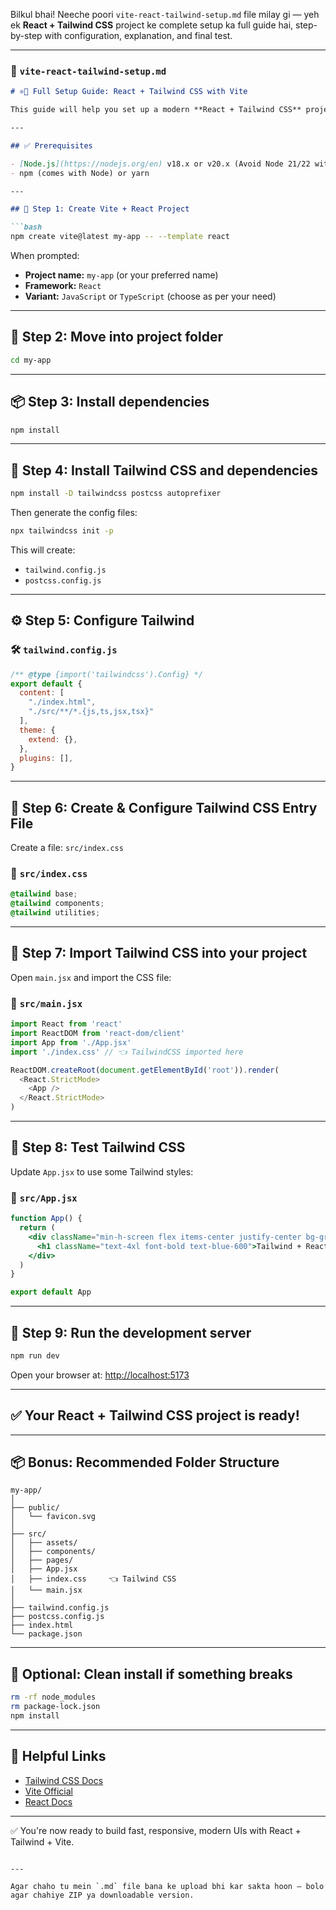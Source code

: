 Bilkul bhai! Neeche poori `vite-react-tailwind-setup.md` file milay gi — yeh ek **React + Tailwind CSS** project ke complete setup ka full guide hai, step-by-step with configuration, explanation, and final test.

---

### 📄 `vite-react-tailwind-setup.md`

````md
# ⚛️🎨 Full Setup Guide: React + Tailwind CSS with Vite

This guide will help you set up a modern **React + Tailwind CSS** project using **Vite**. It includes everything from scratch, config files, styling, and starting the dev server.

---

## ✅ Prerequisites

- [Node.js](https://nodejs.org/en) v18.x or v20.x (Avoid Node 21/22 with Vite v7)
- npm (comes with Node) or yarn

---

## 📁 Step 1: Create Vite + React Project

```bash
npm create vite@latest my-app -- --template react
````

When prompted:

* **Project name:** `my-app` (or your preferred name)
* **Framework:** `React`
* **Variant:** `JavaScript` or `TypeScript` (choose as per your need)

---

## 📁 Step 2: Move into project folder

```bash
cd my-app
```

---

## 📦 Step 3: Install dependencies

```bash
npm install
```

---

## 🎨 Step 4: Install Tailwind CSS and dependencies

```bash
npm install -D tailwindcss postcss autoprefixer
```

Then generate the config files:

```bash
npx tailwindcss init -p
```

This will create:

* `tailwind.config.js`
* `postcss.config.js`

---

## ⚙️ Step 5: Configure Tailwind

### 🛠️ `tailwind.config.js`

```js
/** @type {import('tailwindcss').Config} */
export default {
  content: [
    "./index.html",
    "./src/**/*.{js,ts,jsx,tsx}"
  ],
  theme: {
    extend: {},
  },
  plugins: [],
}
```

---

## 🎨 Step 6: Create & Configure Tailwind CSS Entry File

Create a file: `src/index.css`

### 📄 `src/index.css`

```css
@tailwind base;
@tailwind components;
@tailwind utilities;
```

---

## 🔌 Step 7: Import Tailwind CSS into your project

Open `main.jsx` and import the CSS file:

### 📄 `src/main.jsx`

```js
import React from 'react'
import ReactDOM from 'react-dom/client'
import App from './App.jsx'
import './index.css' // 👈 TailwindCSS imported here

ReactDOM.createRoot(document.getElementById('root')).render(
  <React.StrictMode>
    <App />
  </React.StrictMode>
)
```

---

## 🧪 Step 8: Test Tailwind CSS

Update `App.jsx` to use some Tailwind styles:

### 📄 `src/App.jsx`

```jsx
function App() {
  return (
    <div className="min-h-screen flex items-center justify-center bg-gray-100">
      <h1 className="text-4xl font-bold text-blue-600">Tailwind + React + Vite 🚀</h1>
    </div>
  )
}

export default App
```

---

## 🚀 Step 9: Run the development server

```bash
npm run dev
```

Open your browser at: [http://localhost:5173](http://localhost:5173)

---

## ✅ Your React + Tailwind CSS project is ready!

---

## 📦 Bonus: Recommended Folder Structure

```
my-app/
│
├── public/
│   └── favicon.svg
│
├── src/
│   ├── assets/
│   ├── components/
│   ├── pages/
│   ├── App.jsx
│   ├── index.css     👈 Tailwind CSS
│   └── main.jsx
│
├── tailwind.config.js
├── postcss.config.js
├── index.html
└── package.json
```

---

## 🧼 Optional: Clean install if something breaks

```bash
rm -rf node_modules
rm package-lock.json
npm install
```

---

## 🔗 Helpful Links

* [Tailwind CSS Docs](https://tailwindcss.com/docs/guides/vite)
* [Vite Official](https://vitejs.dev/)
* [React Docs](https://reactjs.org/)

---

✅ You're now ready to build fast, responsive, modern UIs with React + Tailwind + Vite.

```

---

Agar chaho tu mein `.md` file bana ke upload bhi kar sakta hoon — bolo agar chahiye ZIP ya downloadable version.
```
